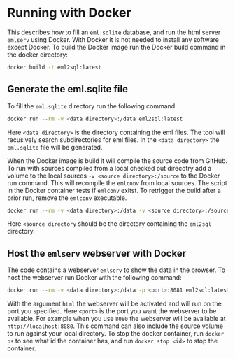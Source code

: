 # Running with Docker

This describes how to fill an `eml.sqlite` database, and run the html server `emlserv` using Docker.
With Docker it is not needed to install any software except Docker.
To build the Docker image run the Docker build command in the docker directory:

```sh
docker build -t eml2sql:latest .
```

## Generate the eml.sqlite file

To fill the `eml.sqlite` directory run the following command:

```sh
docker run --rm -v <data directory>:/data eml2sql:latest
```

Here `<data directory>` is the directory containing the eml files.
The tool will recusively search subdirectories for eml files.
In the `<data directory>` the `eml.sqlite` file will be generated.

When the Docker image is build it will compile the source code from GitHub.
To run with sources compiled from a local checked out direcotry add a volume to the local sources `-v <source directory>:/source` to the Docker run command.
This will recompile the `emlconv` from local sources.
The script in the Docker container tests if `emlconv` exitst.
To retrigger the build after a prior run, remove the `emlconv` executable.

```sh
docker run --rm -v <data directory>:/data -v <source directory>:/source eml2sql:latest
```

Here `<source directory` should be the directory containing the `eml2sql` directory.

## Host the `emlserv` webserver with Docker

The code contains a webserver `emlserv` to show the data in the browser.
To host the webserver run Docker with the following command:

```sh
docker run --rm -v <data directory>:/data -p <port>:8081 eml2sql:latest html
```

With the argument `html` the webserver will be activated and will run on the port you specified.
Here `<port>` is the port you want the webserver to be available.
For example when you use `8080` the webserver will be available at `http://localhost:8080`.
This command can also include the source volume to run against your local directory.
To stop the docker container, run `docker ps` to see what id the container has,
and run `docker stop <id>` to stop the container.
